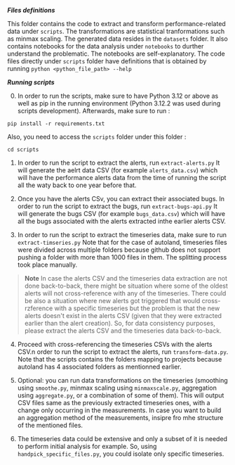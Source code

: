 ***Files definitions***

This folder contains the code to extract and transform performance-related data under `scripts`. The transformations are statistical tranformations such as minmax scaling. The generated data resides in the `datasets` folder. It also contains notebooks for the data analysis under `notebooks` to durther understand the problematic. The notebooks are self-explanatory.
The code files directly under `scripts` folder have definitions that is obtained by running `python <python_file_path> --help`

***Running scripts***

0. In order to run the scripts, make sure to have Python 3.12 or above as well as pip in the running environment (Python 3.12.2 was used during scripts development). Afterwards, make sure to run : 
```
pip install -r requirements.txt
```
Also, you need to access the `scripts` folder under this folder : 
```
cd scripts
```

1. In order to run the script to extract the alerts, run `extract-alerts.py`
It will generate the aelrt data CSV (for example `alerts_data.csv`) which will have the performance alerts data from the time of running the script all the waty back to one year before that.

2. Once you have the alerts CSv, you can extract their associated bugs. In order to run the script to extract the bugs, run `extract-bugs-api.py`
It will generate the bugs CSV (for example `bugs_data.csv`) which will have all the bugs associated with the alerts extracted inthe earlier alerts CSV.

3. In order to run the script to extract the timeseries data, make sure to run `extract-timseries.py`
Note that for the case of autoland, timeseries files were divided across multiple folders because github does not support pushing a folder with more than 1000 files in them. The splitting process took place manually.

> **Note**
> In case the alerts CSV and the timeseries data extraction are not done back-to-back, there might be situation where some of the oldest alerts will not cross-reference with any of the timeseries. There could be also a situation where new alerts got triggered that would cross-rzference with a specific timeseries but the problem is that the new alerts doesn't exist in the alerts CSV (given that they were extracted earlier than the alert creation). So, for data consistency purposes, please extract the alerts CSV and the timeseries data back-to-back.

4. Proceed with cross-referencing the timeseries CSVs with the alerts CSV.n order to run the script to extract the alerts, run `transform-data.py`. Note that the scripts contains the folders mapping to projects because autoland has 4 associated folders as mentionned earlier.

5. Optional: you can run data transformations on the timeseries (smoothing using `smoothe.py`, minmax scaling using `minmaxscale.py`, aggregation using `aggregate.py`, or a combination of some of them). This will output CSV files same as the previously extracted timeseries ones, with a change only occurring in the measurements. In case you want to build an aggregation method of the measurements, insipre fro mhe structure of the mentioned files.

6. The timeseries data could be extensive and only a subset of it is needed to perform initial analysis for example. So, using `handpick_specific_files.py`, you could isolate only specific timeseries.